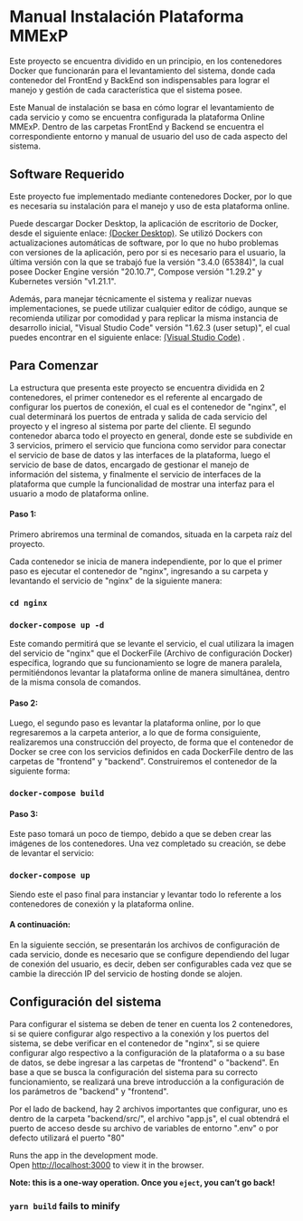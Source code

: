 # Manual Instalación Plataforma MMExP

Este proyecto se encuentra dividido en un principio, en los contenedores Docker que funcionarán para el levantamiento del sistema, donde cada contenedor del FrontEnd y BackEnd son indispensables para lograr el manejo y gestión de cada característica que el sistema posee.
 
Este Manual de instalación se basa en cómo lograr el levantamiento de cada servicio y como se encuentra configurada la plataforma Online MMExP. Dentro de las carpetas FrontEnd y Backend se encuentra el correspondiente entorno y manual de usuario del uso de cada aspecto del sistema.

## Software Requerido

Este proyecto fue implementado mediante contenedores Docker, por lo que es necesaria su instalación para el manejo y uso de esta plataforma online.
 
Puede descargar Docker Desktop, la aplicación de escritorio de Docker, desde el siguiente enlace: [(Docker Desktop)](https://www.docker.com/products/docker-desktop).
Se utilizó Dockers con actualizaciones automáticas de software, por lo que no hubo problemas con versiones de la aplicación, pero por si es necesario para el usuario, la última versión con la que se trabajó fue la versión "3.4.0 (65384)", la cual posee Docker Engine versión "20.10.7", Compose versión "1.29.2" y Kubernetes versión "v1.21.1".
 
Además, para manejar técnicamente el sistema y realizar nuevas implementaciones, se puede utilizar cualquier editor de código, aunque se recomienda utilizar por comodidad y para replicar la misma instancia de desarrollo inicial, "Visual Studio Code" versión "1.62.3 (user setup)", el cual puedes encontrar en el siguiente enlace: [(Visual Studio Code)](https://code.visualstudio.com/updates/v1_62) .
 
## Para Comenzar
 
La estructura que presenta este proyecto se encuentra dividida en 2 contenedores, el primer contenedor es el referente al encargado de configurar los puertos de conexión, el cual es el contenedor de "nginx", el cual determinará los puertos de entrada y salida de cada servicio del proyecto y el ingreso al sistema por parte del cliente. El segundo contenedor abarca todo el proyecto en general, donde este se subdivide en 3 servicios, primero el servicio que funciona como servidor para conectar el servicio de base de datos y las interfaces de la plataforma, luego el servicio de base de datos, encargado de gestionar el manejo de información del sistema, y finalmente el servicio de interfaces de la plataforma que cumple la funcionalidad de mostrar una interfaz para el usuario a modo de plataforma online.
 
#### Paso 1:
 
Primero abriremos una terminal de comandos, situada en la carpeta raíz del proyecto.
 
Cada contenedor se inicia de manera independiente, por lo que el primer paso es ejecutar el contenedor de "nginx", ingresando a su carpeta y levantando el servicio de "nginx" de la siguiente manera:
 
### `cd nginx`
### `docker-compose up -d`
 
Este comando permitirá que se levante el servicio, el cual utilizara la imagen del servicio de "nginx" que el DockerFile (Archivo de configuración Docker) específica, logrando que su funcionamiento se logre de manera paralela, permitiéndonos levantar la plataforma online de manera simultánea, dentro de la misma consola de comandos.
 
#### Paso 2:
Luego, el segundo paso es levantar la plataforma online, por lo que regresaremos a la carpeta anterior, a lo que de forma consiguiente, realizaremos una construcción del proyecto, de forma que el contenedor de Docker se cree con los servicios definidos en cada DockerFile dentro de las carpetas de "frontend" y "backend". Construiremos el contenedor de la siguiente forma:
 
### `docker-compose build`
 
#### Paso 3:
Este paso tomará un poco de tiempo, debido a que se deben crear las imágenes de los contenedores. Una vez completado su creación, se debe de levantar el servicio:
 
### `docker-compose up`
 
Siendo este el paso final para instanciar y levantar todo lo referente a los contenedores de conexión y la plataforma online.
 
#### A continuación:
En la siguiente sección, se presentarán los archivos de configuración de cada servicio, donde es necesario que se configure dependiendo del lugar de conexión del usuario, es decir, deben ser configurables cada vez que se cambie la dirección IP del servicio de hosting donde se alojen.
 
## Configuración del sistema
Para configurar el sistema se deben de tener en cuenta los 2 contenedores, si se quiere configurar algo respectivo a la conexión y los puertos del sistema, se debe verificar en el contenedor de "nginx", si se quiere configurar algo respectivo a la configuración de la plataforma o a su base de datos, se debe ingresar a las carpetas de "frontend" o "backend". En base a que se busca la configuración del sistema para su correcto funcionamiento, se realizará una breve introducción a la configuración de los parámetros de "backend" y "frontend".
 
Por el lado de backend, hay 2 archivos importantes que configurar, uno es dentro de la carpeta "backend/src/", el archivo "app.js", el cual obtendrá el puerto de acceso desde su archivo de variables de entorno ".env" o por defecto utilizará el puerto "80"  

Runs the app in the development mode.\
Open [http://localhost:3000](http://localhost:3000) to view it in the browser.

**Note: this is a one-way operation. Once you `eject`, you can’t go back!**

### `yarn build` fails to minify
